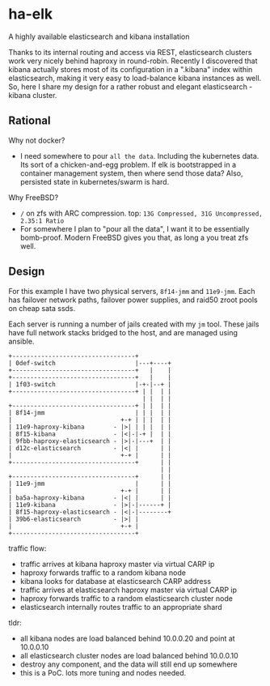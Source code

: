 # ha-elk
A highly available elasticsearch and kibana installation

Thanks to its internal routing and access via REST, elasticsearch clusters work very nicely behind haproxy in round-robin.  Recently I discovered that kibana actually stores most of its configuration in a ".kibana" index within elasticsearch, making it very easy to load-balance kibana instances as well.  So, here I share my design for a rather robust and elegant elasticsearch - kibana cluster.

## Rational

Why not docker?
 - I need somewhere to pour `all the data`.  Including the kubernetes data.  Its sort of a chicken-and-egg problem.  If elk is bootstrapped in a container management system, then where send those data?  Also, persisted state in kubernetes/swarm is hard.

Why FreeBSD?
 - `/` on zfs with ARC compression. top: `13G Compressed, 31G Uncompressed, 2.35:1 Ratio`
 - For somewhere I plan to "pour all the data", I want it to be essentially bomb-proof.  Modern FreeBSD gives you that, as long a you treat zfs well.

## Design

For this example I have two physical servers, `8f14-jmm` and `11e9-jmm`.  Each has failover network paths, failover power supplies, and raid50 zroot pools on cheap sata ssds.

Each server is running a number of jails created with my `jm` tool.  These jails have full network stacks bridged to the host, and are managed using ansible.

```text
+----------------------------------+
| 0def-switch                      |---+----+
+----------------------------------+   |    |
+----------------------------------+   |    |
| 1f03-switch                      |-+-|--+ |
+----------------------------------+ | |  | |
                                     | |  | |
+----------------------------------+ | |  | |
| 8f14-jmm                         | | |  | |
|                              +-+ | | |  | |
| 11e9-haproxy-kibana        - |>| | | |  | |
| 8f15-kibana                - |<|-|-+ |  | |
| 9fbb-haproxy-elasticsearch - |>|-|---+  | |
| d12c-elasticsearch         - |<| |      | |
|                              +-+ |      | |
+----------------------------------+      | |
                                          | |
+----------------------------------+      | |
| 11e9-jmm                         |      | |
|                              +-+ |      | |
| ba5a-haproxy-kibana        - |<| |      | |
| 11e9-kibana                - |>|-|------+ |
| 8f15-haproxy-elasticsearch - |<|-|--------+
| 39b6-elasticsearch         - |>| |
|                              +-+ |
+----------------------------------+
```

traffic flow:
 - traffic arrives at kibana haproxy master via virtual CARP ip
 - haproxy forwards traffic to a random kibana node
 - kibana looks for database at elasticsearch CARP address
 - traffic arrives at elasticsearch haproxy master via virtual CARP ip
 - haproxy forwards traffic to a random elasticsearch cluster node
 - elasticsearch internally routes traffic to an appropriate shard

tldr:
 - all kibana nodes are load balanced behind 10.0.0.20 and point at 10.0.0.10
 - all elasticsearch cluster nodes are load balanced behind 10.0.0.10
 - destroy any component, and the data will still end up somewhere
 - this is a PoC.  lots more tuning and nodes needed.
